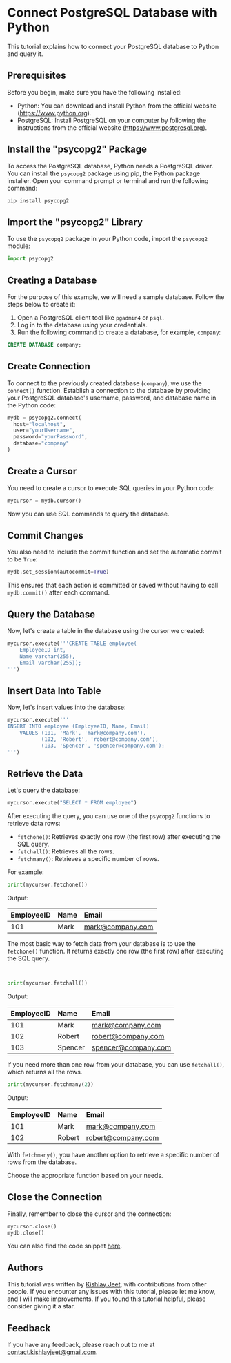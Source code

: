 # Connect PostgreSQL Database with Python

This tutorial explains how to connect your PostgreSQL database to Python and query it.

## Prerequisites

Before you begin, make sure you have the following installed:

- Python: You can download and install Python from the official website (https://www.python.org).
- PostgreSQL: Install PostgreSQL on your computer by following the instructions from the official website (https://www.postgresql.org).

## Install the "psycopg2" Package

To access the PostgreSQL database, Python needs a PostgreSQL driver. You can install the `psycopg2` package using pip, the Python package installer. Open your command prompt or terminal and run the following command:

```bash
pip install psycopg2
```

## Import the "psycopg2" Library

To use the `psycopg2` package in your Python code, import the `psycopg2` module:

```python
import psycopg2
```

## Creating a Database

For the purpose of this example, we will need a sample database. Follow the steps below to create it:

1. Open a PostgreSQL client tool like `pgadmin4` or `psql`.
2. Log in to the database using your credentials.
3. Run the following command to create a database, for example, `company`:

```sql
CREATE DATABASE company;
```

## Create Connection

To connect to the previously created database (`company`), we use the `connect()` function. Establish a connection to the database by providing your PostgreSQL database's username, password, and database name in the Python code:

```python
mydb = psycopg2.connect(
  host="localhost",
  user="yourUsername",
  password="yourPassword",
  database="company"
)
```

## Create a Cursor

You need to create a cursor to execute SQL queries in your Python code:

```python
mycursor = mydb.cursor()
```

Now you can use SQL commands to query the database.

## Commit Changes

You also need to include the commit function and set the automatic commit to be `True`:

```python
mydb.set_session(autocommit=True)
```

This ensures that each action is committed or saved without having to call `mydb.commit()` after each command.

## Query the Database

Now, let's create a table in the database using the cursor we created:

```python
mycursor.execute('''CREATE TABLE employee(
    EmployeeID int,
    Name varchar(255),
    Email varchar(255));
''')
```

## Insert Data Into Table

Now, let's insert values into the database:

```python
mycursor.execute('''
INSERT INTO employee (EmployeeID, Name, Email)
    VALUES (101, 'Mark', 'mark@company.com'),
           (102, 'Robert', 'robert@company.com'),
           (103, 'Spencer', 'spencer@company.com');
''')
```

## Retrieve the Data

Let's query the database:

```python
mycursor.execute("SELECT * FROM employee")
```

After executing the query, you can use one of the `psycopg2` functions to retrieve data rows:

- `fetchone()`: Retrieves exactly one row (the first row) after executing the SQL query.
- `fetchall()`: Retrieves all the rows.
- `fetchmany()`: Retrieves a specific number of rows.

For example:

```python
print(mycursor.fetchone())
```

Output:

| EmployeeID | Name | Email            |
| :--------- | :--- | :--------------- |
| 101        | Mark | mark@company.com |

The most basic way to fetch data from your database is to use the `fetchone()` function. It returns exactly one row (the first row) after executing the SQL query.

```python


print(mycursor.fetchall())
```

Output:

| EmployeeID | Name    | Email               |
| :--------- | :------ | :------------------ |
| 101        | Mark    | mark@company.com    |
| 102        | Robert  | robert@company.com  |
| 103        | Spencer | spencer@company.com |

If you need more than one row from your database, you can use `fetchall()`, which returns all the rows.

```python
print(mycursor.fetchmany(2))
```

Output:

| EmployeeID | Name   | Email              |
| :--------- | :----- | :----------------- |
| 101        | Mark   | mark@company.com   |
| 102        | Robert | robert@company.com |

With `fetchmany()`, you have another option to retrieve a specific number of rows from the database.

Choose the appropriate function based on your needs.

## Close the Connection

Finally, remember to close the cursor and the connection:

```python
mycursor.close()
mydb.close()
```

You can also find the code snippet [here](https://github.com/kishlayjeet/Connect-PostgreSQL-database-to-Python/blob/d7c5cae0a809ec0714cf193c5db6a77f30e70502/code-snippet.py).

## Authors

This tutorial was written by [Kishlay 
Jeet](https://www.github.com/kishlayjeet), with contributions from other people.
If you encounter any issues with this tutorial, please let me know, and I will make improvements.
If you found this tutorial helpful, please consider giving it a star.

## Feedback

If you have any feedback, please reach out to me at contact.kishlayjeet@gmail.com.